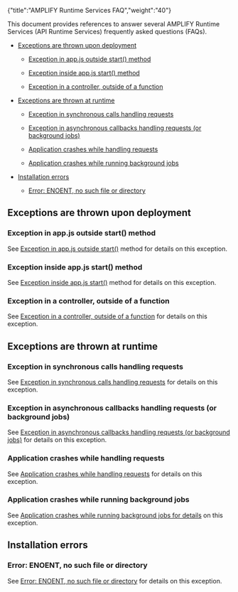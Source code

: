 {"title":"AMPLIFY Runtime Services FAQ","weight":"40"} 

This document provides references to answer several AMPLIFY Runtime Services (API Runtime Services) frequently asked questions (FAQs).

*   [Exceptions are thrown upon deployment](#Exceptionsarethrownupondeployment)
    
    *   [Exception in app.js outside start() method](#Exceptioninapp.jsoutsidestart()method)
        
    *   [Exception inside app.js start() method](#Exceptioninsideapp.jsstart()method)
        
    *   [Exception in a controller, outside of a function](#Exceptioninacontroller,outsideofafunction)
        
*   [Exceptions are thrown at runtime](#Exceptionsarethrownatruntime)
    
    *   [Exception in synchronous calls handling requests](#Exceptioninsynchronouscallshandlingrequests)
        
    *   [Exception in asynchronous callbacks handling requests (or background jobs)](#Exceptioninasynchronouscallbackshandlingrequests(orbackgroundjobs))
        
    *   [Application crashes while handling requests](#Applicationcrasheswhilehandlingrequests)
        
    *   [Application crashes while running background jobs](#Applicationcrasheswhilerunningbackgroundjobs)
        
*   [Installation errors](#Installationerrors)
    
    *   [Error: ENOENT, no such file or directory](#Error:ENOENT,nosuchfileordirectory)
        

## Exceptions are thrown upon deployment

### Exception in app.js outside start() method

See [Exception in app.js outside start()](/docs/appc/Axway_API_Builder/AMPLIFY_Runtime_Services/AMPLIFY_Runtime_Services_Guide/AMPLIFY_Runtime_Services_Troubleshooting/) method for details on this exception.

### Exception inside app.js start() method

See [Exception inside app.js start()](/docs/appc/Axway_API_Builder/AMPLIFY_Runtime_Services/AMPLIFY_Runtime_Services_Guide/AMPLIFY_Runtime_Services_Troubleshooting/) method for details on this exception.

### Exception in a controller, outside of a function

See [Exception in a controller, outside of a function](/docs/appc/Axway_API_Builder/AMPLIFY_Runtime_Services/AMPLIFY_Runtime_Services_Guide/AMPLIFY_Runtime_Services_Troubleshooting/) for details on this exception.

## Exceptions are thrown at runtime

### Exception in synchronous calls handling requests

See [Exception in synchronous calls handling requests](/docs/appc/Axway_API_Builder/AMPLIFY_Runtime_Services/AMPLIFY_Runtime_Services_Guide/AMPLIFY_Runtime_Services_Troubleshooting/) for details on this exception.

### Exception in asynchronous callbacks handling requests (or background jobs)

See [Exception in asynchronous callbacks handling requests (or background jobs)](/docs/appc/Axway_API_Builder/AMPLIFY_Runtime_Services/AMPLIFY_Runtime_Services_Guide/AMPLIFY_Runtime_Services_Troubleshooting/) for details on this exception.

### Application crashes while handling requests

See [Application crashes while handling requests](/docs/appc/Axway_API_Builder/AMPLIFY_Runtime_Services/AMPLIFY_Runtime_Services_Guide/AMPLIFY_Runtime_Services_Troubleshooting/) for details on this exception.

### Application crashes while running background jobs

See [Application crashes while running background jobs for details](/docs/appc/Axway_API_Builder/AMPLIFY_Runtime_Services/AMPLIFY_Runtime_Services_Guide/AMPLIFY_Runtime_Services_Troubleshooting/) on this exception.

## Installation errors

### Error: ENOENT, no such file or directory

See [Error: ENOENT, no such file or directory](/docs/appc/Axway_API_Builder/AMPLIFY_Runtime_Services/AMPLIFY_Runtime_Services_Guide/AMPLIFY_Runtime_Services_Troubleshooting/) for details on this exception.